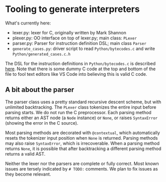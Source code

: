 # Tooling to generate interpreters

What's currently here:

- lexer.py: lexer for C, originally written by Mark Shannon
- plexer.py: OO interface on top of lexer.py; main class: `PLexer`
- parser.py: Parser for instruction definition DSL; main class `Parser`
- `generate_cases.py`: driver script to read `Python/bytecodes.c` and
  write `Python/generated_cases.c.h`

The DSL for the instruction definitions in `Python/bytecodes.c` is described
[here](https://github.com/faster-spython/ideas/blob/main/3.12/interpreter_definition.md).
Note that there is some dummy C code at the top and bottom of the file
to fool text editors like VS Code into believing this is valid C code.

## A bit about the parser

The parser class uses a pretty standard recursive descent scheme,
but with unlimited backtracking.
The `PLexer` class tokenizes the entire input before parsing starts.
We do not run the C preprocessor.
Each parsing method returns either an AST node (a `Node` instance)
or `None`, or raises `SyntaxError` (showing the error in the C source).

Most parsing methods are decorated with `@contextual`, which automatically
resets the tokenizer input position when `None` is returned.
Parsing methods may also raise `SyntaxError`, which is irrecoverable.
When a parsing method returns `None`, it is possible that after backtracking
a different parsing method returns a valid AST.

Neither the lexer nor the parsers are complete or fully correct.
Most known issues are tersely indicated by `# TODO:` comments.
We plan to fix issues as they become relevant.
